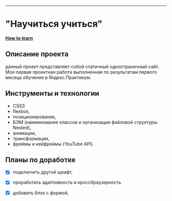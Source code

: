 -----

# "Научиться учиться"
[**How to learn**](https://github.com/Syrepa/how-to-learn)

## Описание проекта
данный проект представляет собой статичный одностраничный сайт.
Моя первая проектная работа выполненная по результатам первого месяца обучения в Яндекс.Практикум.

## Инструменты и технологии
* CSS3
* flexbox,
* позиционирование,
* БЭМ (наименование классов и организация файловой структуры Nested),
* анимации,
* трансформации,
* фреймы и кейфреймы (YouTube API).

## Планы по доработке
- [X] подключить другой шрифт,
- [X] проработать адаптивность и кроссбраузерность
- [X] добавить блок с формой,

